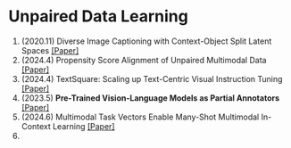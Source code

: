 # Unpaired Data Learning

1. (2020.11) Diverse Image Captioning with Context-Object Split Latent Spaces [[Paper]](https://arxiv.org/pdf/2011.00966)
2. (2024.4) Propensity Score Alignment of Unpaired Multimodal Data [[Paper]](https://arxiv.org/abs/2404.01595v1)
3. (2024.4) TextSquare: Scaling up Text-Centric Visual Instruction Tuning [[Paper]](https://arxiv.org/pdf/2404.12803)
4. (2023.5) **Pre-Trained Vision-Language Models as Partial Annotators** [[Paper]](https://arxiv.org/pdf/2406.18550)
5. (2024.6) Multimodal Task Vectors Enable Many-Shot Multimodal In-Context Learning [[Paper]](https://arxiv.org/abs/2406.15334) 
6. 